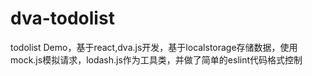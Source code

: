 # dva-todolist
todolist Demo，基于react,dva.js开发，基于localstorage存储数据，使用mock.js模拟请求，lodash.js作为工具类，并做了简单的eslint代码格式控制


